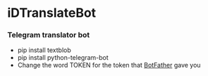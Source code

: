 # iDTranslateBot

### Telegram translator bot

* pip install textblob 
* pip install python-telegram-bot 
* Change the word TOKEN for the token that [BotFather](https://t.me/BotFather) gave you
